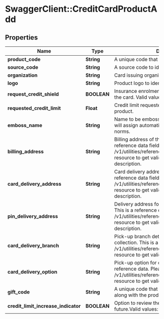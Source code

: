 # SwaggerClient::CreditCardProductAdd

## Properties
Name | Type | Description | Notes
------------ | ------------- | ------------- | -------------
**product_code** | **String** | A unique code that identifies the product. | [optional] 
**source_code** | **String** | A source code to identify the product | 
**organization** | **String** | Card issuing organization name | 
**logo** | **String** | Product logo to identify the product | 
**request_credit_shield** | **BOOLEAN** | Insurance enrolment for outstanding balance on the card. Valid values: true and false | [optional] 
**requested_credit_limit** | **Float** | Credit limit requested by applicant for the product. | [optional] 
**emboss_name** | **String** | Name to be embossed on card.If blank, bank will assign automatically based on the market norms. | [optional] 
**billing_address** | **String** | Billing address of the applicant. This is a reference data field. Please use /v1/utilities/referenceData/{addressType} resource to get valid value of this field with description. | [optional] 
**card_delivery_address** | **String** | Card delivery address of the applicant. This is a reference data field. Please use /v1/utilities/referenceData/{addressType} resource to get valid value of this field with description. | [optional] 
**pin_delivery_address** | **String** | Delivery address  for card pin of the applicant. This is a reference data field. Please use /v1/utilities/referenceData/{addressType} resource to get valid value of this field with description. | [optional] 
**card_delivery_branch** | **String** | Pick-up branch detail of the Citi bank for card collection. This is a reference data. Please use /v1/utilities/referenceData/{cardDeliveryBranch} resource to get valid value of this field. | [optional] 
**card_delivery_option** | **String** | Pick-up option for card collection. This is a reference data. Please use /v1/utilities/referenceData/{cardDeliveryOption} resource to get valid value of this field. | [optional] 
**gift_code** | **String** | A  unique code that identifies the gift offered along with the product | [optional] 
**credit_limit_increase_indicator** | **BOOLEAN** | Option  to review the credit limit in the future.Valid values: true and false | [optional] 

